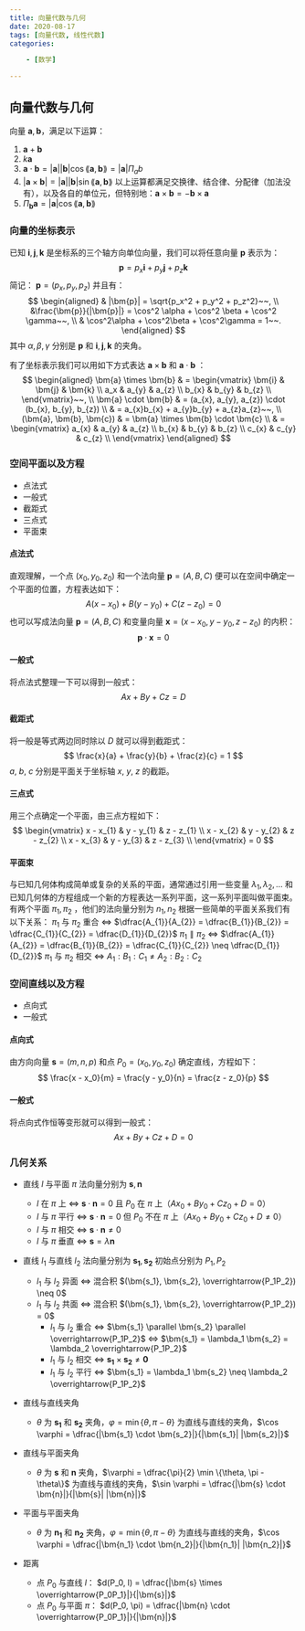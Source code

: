 ```yaml
---
title: 向量代数与几何
date: 2020-08-17
tags: [向量代数, 线性代数]
categories: 

    - [数学]

---
```


## 向量代数与几何

向量 $\bm{a}, \bm{b}$，满足以下运算：

1. $\bm{a} + \bm{b}$
2. $k \bm{a}$
3. $\bm{a} \cdot \bm{b} = |\bm{a}| |\bm{b}| \cos \lang \bm{a}, \bm{b} \rang = |\bm{a}| \Pi_{a}b$
4. $|\bm{a} \times \bm{b}| = |\bm{a}||\bm{b}| \sin\lang \bm{a},\bm{b} \rang$
以上运算都满足交换律、结合律、分配律（加法没有），以及各自的单位元，但特别地：$\bm{a} \times \bm{b} = - \bm{b} \times \bm{a}$
5. $\Pi_\bm{b} \bm{a} = |\bm{a}| \cos\lang \bm{a},\bm{b} \rang$

### 向量的坐标表示

已知 $\bm{i}, \bm{j}, \bm{k}$ 是坐标系的三个轴方向单位向量，我们可以将任意向量 $\bm{p}$ 表示为：
$$\bm{p} = p_x \bm{i} + p_y \bm{j} + p_z \bm{k}$$
简记： $\bm{p} = (p_x, p_y, p_z)$ 并且有：
$$
\begin{aligned}
    & |\bm{p}| = \sqrt{p_x^2 + p_y^2 + p_z^2}~~, \\
    &\frac{\bm{p}}{|\bm{p}|} = \cos^2 \alpha + \cos^2 \beta + \cos^2 \gamma~~, \\
    & \cos^2\alpha + \cos^2\beta + \cos^2\gamma = 1~~.
\end{aligned}
$$
其中 $\alpha, \beta, \gamma$ 分别是 $\bm{p}$ 和 $\bm{i}, \bm{j}, \bm{k}$ 的夹角。

有了坐标表示我们可以用如下方式表达 $\bm{a} \times \bm{b}$ 和 $\bm{a} \cdot \bm{b}$ ：
$$
\begin{aligned}
    \bm{a} \times \bm{b} & =
    \begin{vmatrix}
        \bm{i} & \bm{j} & \bm{k} \\
        a_x & a_{y} & a_{z} \\
        b_{x} & b_{y} & b_{z} \\
    \end{vmatrix}~~, \\
    \bm{a} \cdot \bm{b} & = (a_{x}, a_{y}, a_{z}) \cdot (b_{x}, b_{y}, b_{z}) \\
    & = a_{x}b_{x} + a_{y}b_{y} + a_{z}a_{z}~~, \\
    (\bm{a}, \bm{b}, \bm{c}) & = \bm{a} \times \bm{b} \cdot \bm{c} \\
    & =
    \begin{vmatrix}
        a_{x} & a_{y} & a_{z} \\
        b_{x} & b_{y} & b_{z} \\
        c_{x} & c_{y} & c_{z} \\
    \end{vmatrix}
\end{aligned}
$$

### 空间平面以及方程

* 点法式
* 一般式
* 截距式
* 三点式
* 平面束

#### 点法式

直观理解，一个点 $(x_{0}, y_{0}, z_{0})$ 和一个法向量 $\bm{p} = (A, B, C)$ 便可以在空间中确定一个平面的位置，方程表达如下：
$$
A(x - x_{0}) + B(y - y_{0}) + C(z - z_{0}) = 0
$$
也可以写成法向量 $\bm{p} = (A, B, C)$ 和变量向量 $\bm{x} = (x - x_{0}, y - y_{0}, z - z_{0})$ 的内积：
$$
\bm{p} \cdot \bm{x} = 0
$$

#### 一般式

将点法式整理一下可以得到一般式：
$$
Ax + By + Cz = D
$$

#### 截距式

将一般是等式两边同时除以 $D$ 就可以得到截距式：
$$
\frac{x}{a} + \frac{y}{b} + \frac{z}{c} = 1
$$
$a, ~b, ~c$ 分别是平面关于坐标轴 $x, ~y, ~z$ 的截距。

#### 三点式

用三个点确定一个平面，由三点方程如下：
$$
\begin{vmatrix}
    x - x_{1} & y - y_{1} & z - z_{1} \\
    x - x_{2} & y - y_{2} & z - z_{2} \\
    x - x_{3} & y - y_{3} & z - z_{3} \\
\end{vmatrix} = 0
$$

#### 平面束

与已知几何体构成简单或复杂的关系的平面，通常通过引用一些变量 $\lambda_1, \lambda_2, \dots$ 和已知几何体的方程组成一个新的方程表达一系列平面，这一系列平面叫做平面束。
有两个平面 $\pi_1, \pi_2$ ，他们的法向量分别为 $n_1, n_2$ 根据一些简单的平面关系我们有以下关系：
$\pi_1$ 与 $\pi_2$ 重合 $\Leftrightarrow$ $\dfrac{A_{1}}{A_{2}} = \dfrac{B_{1}}{B_{2}} = \dfrac{C_{1}}{C_{2}} = \dfrac{D_{1}}{D_{2}}$
$\pi_1 \parallel \pi_2$ $\Leftrightarrow$ $\dfrac{A_{1}}{A_{2}} = \dfrac{B_{1}}{B_{2}} = \dfrac{C_{1}}{C_{2}} \neq \dfrac{D_{1}}{D_{2}}$
$\pi_1$ 与 $\pi_2$ 相交 $\Leftrightarrow$ $A_1 : B_1 : C_1 \neq A_2 : B_2 : C_2$

### 空间直线以及方程

* 点向式
* 一般式

#### 点向式

由方向向量 $\bm{s} = (m, n, p)$ 和点 $P_0 = (x_0, y_0, z_0)$ 确定直线，方程如下：
$$
\frac{x - x_0}{m} = \frac{y - y_0}{n} = \frac{z - z_0}{p}
$$

#### 一般式

将点向式作恒等变形就可以得到一般式：
$$
Ax + By + Cz + D = 0
$$

### 几何关系

* 直线 $l$ 与平面 $\pi$ 法向量分别为 $\bm{s}, \bm{n}$
  * $l$ 在 $\pi$ 上 $\Leftrightarrow$ $\bm{s} \cdot \bm{n} = 0$ 且 $P_0$ 在 $\pi$ 上（$Ax_0 + By_0 + Cz_0 + D = 0$）
  * $l$ 与 $\pi$ 平行 $\Leftrightarrow$ $\bm{s} \cdot \bm{n} = 0$ 但 $P_0$ 不在 $\pi$ 上（$Ax_0 + By_0 + Cz_0 + D \neq 0$）
  * $l$ 与 $\pi$ 相交 $\Leftrightarrow$ $\bm{s} \cdot \bm{n} \neq 0$
  * $l$ 与 $\pi$ 垂直 $\Leftrightarrow$ $\bm{s} = \lambda \bm{n}$
* 直线 $l_1$ 与直线 $l_2$ 法向量分别为 $\bm{s_1}, \bm{s_2}$ 初始点分别为 $P_1, P_2$
  * $l_1$ 与 $l_2$ 异面 $\Leftrightarrow$ 混合积 $(\bm{s_1}, \bm{s_2}, \overrightarrow{P_1P_2}) \neq 0$
  * $l_1$ 与 $l_2$ 共面 $\Leftrightarrow$ 混合积 $(\bm{s_1}, \bm{s_2}, \overrightarrow{P_1P_2}) = 0$
    * $l_1$ 与 $l_2$ 重合 $\Leftrightarrow$ $\bm{s_1} \parallel \bm{s_2} \parallel \overrightarrow{P_1P_2}$ $\Leftrightarrow$ $\bm{s_1} = \lambda_1 \bm{s_2} = \lambda_2 \overrightarrow{P_1P_2}$
    * $l_1$ 与 $l_2$ 相交 $\Leftrightarrow$ $\bm{s_1} \times \bm{s_2} \neq \bm{0}$
    * $l_1$ 与 $l_2$ 平行 $\Leftrightarrow$ $\bm{s_1} = \lambda_1 \bm{s_2} \neq \lambda_2 \overrightarrow{P_1P_2}$

* 直线与直线夹角
  * $\theta$ 为 $\bm{s_1}$ 和 $\bm{s_2}$ 夹角，$\varphi = \min \{\theta, \pi - \theta\}$ 为直线与直线的夹角，$\cos \varphi = \dfrac{|\bm{s_1} \cdot \bm{s_2}|}{|\bm{s_1}| |\bm{s_2}|}$
* 直线与平面夹角
  * $\theta$ 为 $\bm{s}$ 和 $\bm{n}$ 夹角，$\varphi = \dfrac{\pi}{2} \min \{\theta, \pi - \theta\}$ 为直线与直线的夹角，$\sin \varphi = \dfrac{|\bm{s} \cdot \bm{n}|}{|\bm{s}| |\bm{n}|}$
* 平面与平面夹角
  * $\theta$ 为 $\bm{n_1}$ 和 $\bm{n_2}$ 夹角，$\varphi = \min \{\theta, \pi - \theta\}$ 为直线与直线的夹角，$\cos \varphi = \dfrac{|\bm{n_1} \cdot \bm{n_2}|}{|\bm{n_1}| |\bm{n_2}|}$

* 距离
  * 点 $P_0$ 与直线 $l$： $d(P_0, l) = \dfrac{|\bm{s} \times \overrightarrow{P_0P_1}|}{|\bm{s}|}$
  * 点 $P_0$ 与平面 $\pi$： $d(P_0, \pi) = \dfrac{|\bm{n} \cdot \overrightarrow{P_0P_1}|}{|\bm{n}|}$
